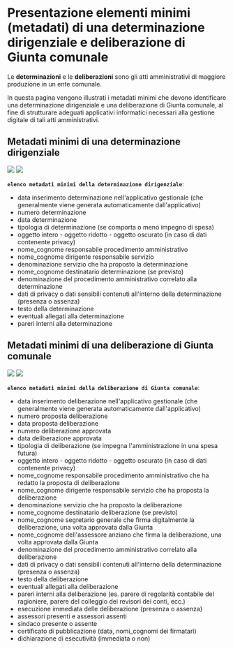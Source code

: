 
# Presentazione elementi minimi (metadati) di una determinazione dirigenziale e deliberazione di Giunta comunale
Le **determinazioni** e le **deliberazioni** sono gli atti amministrativi di maggiore produzione in un ente comunale.

In questa pagina vengono illustrati i metadati minimi che devono identificare una determinazione dirigenziale e una deliberazione di Giunta comunale, al fine di strutturare adeguati applicativi informatici necessari alla gestione digitale di tali atti amministrativi.


## Metadati minimi di una determinazione dirigenziale

![](https://user-images.githubusercontent.com/42996217/141756265-dfd38aa4-6702-42e0-8b3f-8133ac02bc2e.png)
![](https://user-images.githubusercontent.com/42996217/141756613-5538eca6-7144-4b33-a924-ed0be479992c.png)

**`elenco metadati minimi della determinazione dirigenziale`**:

- data inserimento determinazione nell'applicativo gestionale (che generalmente viene generata automaticamente dall'applicativo)
- numero determinazione
- data determinazione
- tipologia di determinazione (se comporta o meno impegno di spesa)
- oggetto intero - oggetto ridotto - oggetto oscurato (in caso di dati contenente privacy)
- nome_cognome responsabile procedimento amministrativo
- nome_cognome dirigente responsabile servizio
- denominazione servizio che ha proposto la determinazione
- nome_cognome destinatario determinazione (se previsto)
- denominazione del procedimento amministrativo correlato alla determinazione
- dati di privacy o dati sensibili contenuti all'interno della determinazione (presenza o assenza)
- testo della determinazione
- eventuali allegati alla determinazione
- pareri interni alla determinazione


## Metadati minimi di una deliberazione di Giunta comunale

![](https://user-images.githubusercontent.com/42996217/141310385-537399a8-b98c-44c8-8ea7-bb228ecec6e8.png)
![](https://user-images.githubusercontent.com/42996217/141310437-cca4ce4d-f4b2-414d-a307-ba82f281ce88.png)

**`elenco metadati minimi della deliberazione di Giunta comunale`**:

- data inserimento deliberazione nell'applicativo gestionale (che generalmente viene generata automaticamente dall'applicativo)
- numero proposta deliberazione
- data proposta deliberazione
- numero deliberazione approvata
- data deliberazione approvata
- tipologia di deliberazione (se impegna l'amministrazione in una spesa futura)
- oggetto intero - oggetto ridotto - oggetto oscurato (in caso di dati contenente privacy)
- nome_cognome responsabile procedimento amministrativo che ha redatto la proposta di deliberazione
- nome_cognome dirigente responsabile servizio che ha proposta la deliberazione
- denominazione servizio che ha proposto la deliberazione
- nome_cognome destinatario deliberazione (se previsto)
- nome_cognome segretario generale che firma digitalmente la deliberazione, una volta approvata dalla Giunta
- nome_cognome dell'assessore anziano che firma la deliberazione, una volta approvata dalla Giunta
- denominazione del procedimento amministrativo correlato alla deliberazione
- dati di privacy o dati sensibili contenuti all'interno della determinazione (presenza o assenza)
- testo della deliberazione
- eventuali allegati alla deliberazione
- pareri interni alla deliberazione (es. parere di regolarità contabile del ragioniere, parere del colleggio dei revisori dei conti, ecc.)
- esecuzione immediata delle deliberazione (presenza o assenza)
- assessori presenti e assessori assenti
- sindaco presente o assente
- certificato di pubblicazione (data, nomi_cognomi dei firmatari)
- dichiarazione di esecutività (immediata o non)
